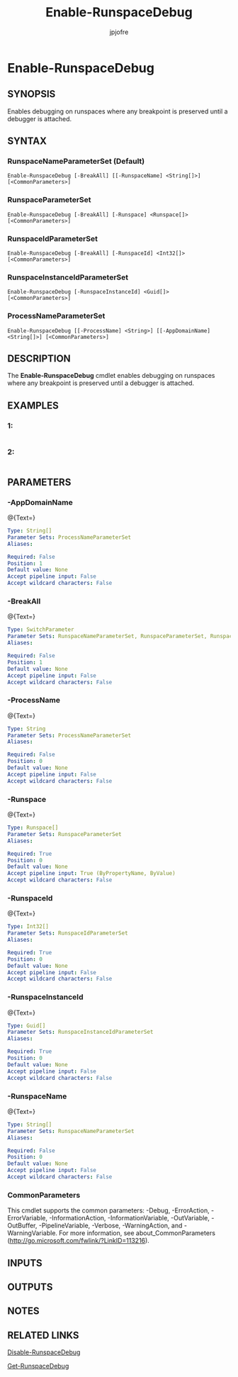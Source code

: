 ﻿---
author: jpjofre
description: 
external help file: Microsoft.PowerShell.Commands.Utility.dll-Help.xml
keywords: powershell, cmdlet
manager: carolz
ms.date: 2016-10-11
ms.prod: powershell
ms.technology: powershell
ms.topic: reference
online version: http://go.microsoft.com/fwlink/?LinkId=822397
schema: 2.0.0
title: Enable-RunspaceDebug
---

# Enable-RunspaceDebug

## SYNOPSIS
Enables debugging on runspaces where any breakpoint is preserved until a debugger is attached.

## SYNTAX

### RunspaceNameParameterSet (Default)
```
Enable-RunspaceDebug [-BreakAll] [[-RunspaceName] <String[]>] [<CommonParameters>]
```

### RunspaceParameterSet
```
Enable-RunspaceDebug [-BreakAll] [-Runspace] <Runspace[]> [<CommonParameters>]
```

### RunspaceIdParameterSet
```
Enable-RunspaceDebug [-BreakAll] [-RunspaceId] <Int32[]> [<CommonParameters>]
```

### RunspaceInstanceIdParameterSet
```
Enable-RunspaceDebug [-RunspaceInstanceId] <Guid[]> [<CommonParameters>]
```

### ProcessNameParameterSet
```
Enable-RunspaceDebug [[-ProcessName] <String>] [[-AppDomainName] <String[]>] [<CommonParameters>]
```

## DESCRIPTION
The **Enable-RunspaceDebug** cmdlet enables debugging on runspaces where any breakpoint is preserved until a debugger is attached.

## EXAMPLES

### 1:
```

```

### 2:
```

```

## PARAMETERS

### -AppDomainName
@{Text=}

```yaml
Type: String[]
Parameter Sets: ProcessNameParameterSet
Aliases: 

Required: False
Position: 1
Default value: None
Accept pipeline input: False
Accept wildcard characters: False
```

### -BreakAll
@{Text=}

```yaml
Type: SwitchParameter
Parameter Sets: RunspaceNameParameterSet, RunspaceParameterSet, RunspaceIdParameterSet
Aliases: 

Required: False
Position: 1
Default value: None
Accept pipeline input: False
Accept wildcard characters: False
```

### -ProcessName
@{Text=}

```yaml
Type: String
Parameter Sets: ProcessNameParameterSet
Aliases: 

Required: False
Position: 0
Default value: None
Accept pipeline input: False
Accept wildcard characters: False
```

### -Runspace
@{Text=}

```yaml
Type: Runspace[]
Parameter Sets: RunspaceParameterSet
Aliases: 

Required: True
Position: 0
Default value: None
Accept pipeline input: True (ByPropertyName, ByValue)
Accept wildcard characters: False
```

### -RunspaceId
@{Text=}

```yaml
Type: Int32[]
Parameter Sets: RunspaceIdParameterSet
Aliases: 

Required: True
Position: 0
Default value: None
Accept pipeline input: False
Accept wildcard characters: False
```

### -RunspaceInstanceId
@{Text=}

```yaml
Type: Guid[]
Parameter Sets: RunspaceInstanceIdParameterSet
Aliases: 

Required: True
Position: 0
Default value: None
Accept pipeline input: False
Accept wildcard characters: False
```

### -RunspaceName
@{Text=}

```yaml
Type: String[]
Parameter Sets: RunspaceNameParameterSet
Aliases: 

Required: False
Position: 0
Default value: None
Accept pipeline input: False
Accept wildcard characters: False
```

### CommonParameters
This cmdlet supports the common parameters: -Debug, -ErrorAction, -ErrorVariable, -InformationAction, -InformationVariable, -OutVariable, -OutBuffer, -PipelineVariable, -Verbose, -WarningAction, and -WarningVariable. For more information, see about_CommonParameters (http://go.microsoft.com/fwlink/?LinkID=113216).

## INPUTS

## OUTPUTS

## NOTES

## RELATED LINKS

[Disable-RunspaceDebug](.\Disable-RunspaceDebug.md)

[Get-RunspaceDebug](.\Get-RunspaceDebug.md)

